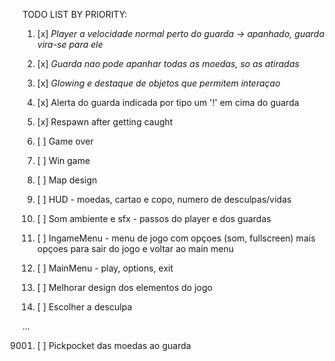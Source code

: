TODO LIST BY PRIORITY:

1.  [x] *Player a velocidade normal perto do guarda -> apanhado, guarda vira-se para ele*

2.  [x] *Guarda nao pode apanhar todas as moedas, so as atiradas* 

3.  [x] *Glowing e destaque de objetos que permitem interaçao*

7.  [x] Alerta do guarda indicada por tipo um '!' em cima do guarda

4.  [x] Respawn after getting caught

5.  [ ] Game over

6.  [ ] Win game

7.  [ ] Map design

8.  [ ] HUD - moedas, cartao e copo, numero de desculpas/vidas

9.  [ ] Som ambiente e sfx  - passos do player e dos guardas

10. [ ] IngameMenu - menu de jogo com opçoes (som, fullscreen) mais opçoes para sair do jogo e voltar ao main menu

11. [ ] MainMenu - play, options, exit

12. [ ] Melhorar design dos elementos do jogo

13. [ ] Escolher a desculpa


...


9001. [ ] Pickpocket das moedas ao guarda
